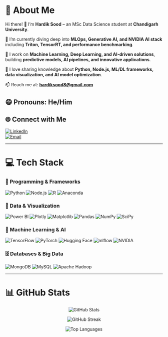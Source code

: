 # 💫 About Me
Hi there! 👋 I’m **Hardik Sood** – an MSc Data Science student at **Chandigarh University**.  

🌱 I’m currently diving deep into **MLOps, Generative AI, and NVIDIA AI stack** including **Triton, TensorRT, and performance benchmarking**.  

🔭 I work on **Machine Learning, Deep Learning, and AI-driven solutions**, building **predictive models, AI pipelines, and innovative applications**.  

💬 I love sharing knowledge about **Python, Node.js, ML/DL frameworks, data visualization, and AI model optimization**.  

📫 Reach me at: **[hardiksood8@gmail.com](mailto:hardiksood8@gmail.com)**  

😄 Pronouns: **He/Him**
---

## 🌐 Connect with Me
[![LinkedIn](https://img.shields.io/badge/LinkedIn-%230077B5.svg?logo=linkedin&logoColor=white)](https://linkedin.com/in/hardik-sood-0a8a14229)  
[![Email](https://img.shields.io/badge/Email-%23D44638.svg?style=for-the-badge&logo=gmail&logoColor=white)](mailto:hardiksood8@gmail.com)

---

# 💻 Tech Stack

### 🌟 Programming & Frameworks
![Python](https://img.shields.io/badge/Python-3776AB?style=for-the-badge&logo=python&logoColor=white) 
![Node.js](https://img.shields.io/badge/Node.js-339933?style=for-the-badge&logo=node.js&logoColor=white) 
![R](https://img.shields.io/badge/R-%23276DC3.svg?style=for-the-badge&logo=r&logoColor=white) 
![Anaconda](https://img.shields.io/badge/Anaconda-%2344A833.svg?style=for-the-badge&logo=anaconda&logoColor=white) 

### 🔧 Data & Visualization
![Power BI](https://img.shields.io/badge/Power_BI-F2C811?style=for-the-badge&logo=powerbi&logoColor=black) 
![Plotly](https://img.shields.io/badge/Plotly-%233F4F75.svg?style=for-the-badge&logo=plotly&logoColor=white) 
![Matplotlib](https://img.shields.io/badge/Matplotlib-%23ffffff.svg?style=for-the-badge&logo=Matplotlib&logoColor=black) 
![Pandas](https://img.shields.io/badge/Pandas-%23150458.svg?style=for-the-badge&logo=pandas&logoColor=white) 
![NumPy](https://img.shields.io/badge/NumPy-%23013243.svg?style=for-the-badge&logo=numpy&logoColor=white) 
![SciPy](https://img.shields.io/badge/SciPy-%230C55A5.svg?style=for-the-badge&logo=scipy&logoColor=white) 

### 🤖 Machine Learning & AI
![TensorFlow](https://img.shields.io/badge/TensorFlow-%23FF6F00.svg?style=for-the-badge&logo=TensorFlow&logoColor=white) 
![PyTorch](https://img.shields.io/badge/PyTorch-EE4C2C?style=for-the-badge&logo=pytorch&logoColor=white)
![Hugging Face](https://img.shields.io/badge/HuggingFace-F75000?style=for-the-badge&logo=huggingface&logoColor=white)
![mlflow](https://img.shields.io/badge/mlflow-%23d9ead3.svg?style=for-the-badge&logo=numpy&logoColor=blue)
![NVIDIA](https://img.shields.io/badge/NVIDIA-%2384B81E?style=for-the-badge&logo=nvidia&logoColor=white)

### 🗄 Databases & Big Data
![MongoDB](https://img.shields.io/badge/MongoDB-%234ea94b.svg?style=for-the-badge&logo=mongodb&logoColor=white) 
![MySQL](https://img.shields.io/badge/MySQL-4479A1?style=for-the-badge&logo=mysql&logoColor=white) 
![Apache Hadoop](https://img.shields.io/badge/Apache%20Hadoop-66CCFF?style=for-the-badge&logo=apachehadoop&logoColor=black)

---

# 📊 GitHub Stats


<div align="center">

<!-- GitHub Stats Card -->
![GitHub Stats](https://github-readme-stats.vercel.app/api?username=hardiksood1&theme=dark&show_icons=true&count_private=true&include_all_commits=true&show=prs_merged,prs_merged_percentage&cache_seconds=1800)

<!-- Streak Stats -->
![GitHub Streak](https://github-readme-streak-stats.herokuapp.com/?user=hardiksood1&theme=dark&date_format=M%20j%5B,%20Y%5D)

<!-- Top Languages -->
![Top Languages](https://github-readme-stats.vercel.app/api/top-langs/?username=hardiksood1&theme=dark&layout=compact&exclude_repo=portfolio,TriwizardaThon&cache_seconds=1800)


